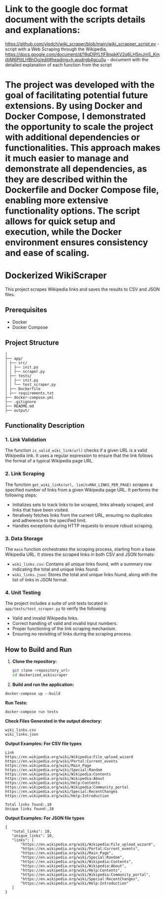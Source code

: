 # Link to the google doc format document with the scripts details and explanations:
https://github.com/vlodch/wiki_scraper/blob/main/wiki_scrapper_script.py - script with a Web Scraping through the Wikipedia,
https://docs.google.com/document/d/19qD9YLflF8npkKV2q6LH5mJm5_KmdjjM6PIitLHBhOg/edit#heading=h.wudrgb4gcu0u - document with the detailed explanation of each function from the script

# The project was developed with the goal of facilitating potential future extensions. By using Docker and Docker Compose, I demonstrated the opportunity to scale the project with additional dependencies or functionalities. This approach makes it much easier to manage and demonstrate all dependencies, as they are described within the Dockerfile and Docker Compose file, enabling more extensive functionality options. The script allows for quick setup and execution, while the Docker environment ensures consistency and ease of scaling.

# Dockerized WikiScraper

This project scrapes Wikipedia links and saves the results to CSV and JSON files.

## Prerequisites

- Docker
- Docker Compose

## Project Structure
 ```
│
├── app/
│ ├── src/
│ │ ├── init.py
│ │ ├── scraper.py
│ ├── tests/
│ │ ├── init.py
│ │ └── test_scraper.py
│ ├── Dockerfile
│ ├── requirements.txt
├── docker-compose.yml
├── .gitignore
├── README.md
├── output/
 ```

## Functionality Description

### 1. Link Validation
The function `is_valid_wiki_link(url)` checks if a given URL is a valid Wikipedia link. It uses a regular expression to ensure that the link follows the format of a typical Wikipedia page URL.

### 2. Link Scraping
The function `get_wiki_links(url, limit=MAX_LINKS_PER_PAGE)` scrapes a specified number of links from a given Wikipedia page URL. It performs the following steps:
- Initializes sets to track links to be scraped, links already scraped, and links that have been visited.
- Iteratively fetches links from the current URL, ensuring no duplicates and adherence to the specified limit.
- Handles exceptions during HTTP requests to ensure robust scraping.

### 3. Data Storage
The `main` function orchestrates the scraping process, starting from a base Wikipedia URL. It stores the scraped links in both CSV and JSON formats:
- `wiki_links.csv`: Contains all unique links found, with a summary row indicating the total and unique links found.
- `wiki_links.json`: Stores the total and unique links found, along with the list of links in JSON format.

### 4. Unit Testing
The project includes a suite of unit tests located in `app/tests/test_scraper.py` to verify the following:
- Valid and invalid Wikipedia links.
- Correct handling of valid and invalid input numbers.
- Proper functioning of the link scraping mechanism.
- Ensuring no revisiting of links during the scraping process.

## How to Build and Run

1. **Clone the repository:**
   ```sh
   git clone <repository_url>
   cd dockerized_wikiscraper
2. **Build and run the application:**

 ```
docker-compose up --build
 ```
**Run Tests:**
 ```
docker-compose run tests
 ```
**Check Files Generated in the output directory:**
 ```
wiki_links.csv
wiki_links.json
 ```

**Output Examples:**
**For CSV file types**
 ```
Link
https://en.wikipedia.org/wiki/Wikipedia:File_upload_wizard
https://en.wikipedia.org/wiki/Portal:Current_events
https://en.wikipedia.org/wiki/Main_Page
https://en.wikipedia.org/wiki/Special:Random
https://en.wikipedia.org/wiki/Wikipedia:Contents
https://en.wikipedia.org/wiki/Wikipedia:About
https://en.wikipedia.org/wiki/Help:Contents
https://en.wikipedia.org/wiki/Wikipedia:Community_portal
https://en.wikipedia.org/wiki/Special:RecentChanges
https://en.wikipedia.org/wiki/Help:Introduction

Total links found:,10
Unique links found:,10
 ```

**Output Examples:**
**For JSON file types**
 ```
{
    "total_links": 10,
    "unique_links": 10,
    "links": [
        "https://en.wikipedia.org/wiki/Wikipedia:File_upload_wizard",
        "https://en.wikipedia.org/wiki/Portal:Current_events",
        "https://en.wikipedia.org/wiki/Main_Page",
        "https://en.wikipedia.org/wiki/Special:Random",
        "https://en.wikipedia.org/wiki/Wikipedia:Contents",
        "https://en.wikipedia.org/wiki/Wikipedia:About",
        "https://en.wikipedia.org/wiki/Help:Contents",
        "https://en.wikipedia.org/wiki/Wikipedia:Community_portal",
        "https://en.wikipedia.org/wiki/Special:RecentChanges",
        "https://en.wikipedia.org/wiki/Help:Introduction"
    ]
}
 ```
